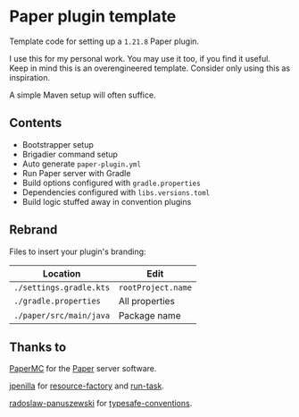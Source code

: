 # Paper plugin template

Template code for setting up a `1.21.8` Paper plugin.

I use this for my personal work.
You may use it too, if you find it useful.
Keep in mind this is an overengineered template.
Consider only using this as inspiration.

A simple Maven setup will often suffice.

## Contents

- Bootstrapper setup
- Brigadier command setup
- Auto generate `paper-plugin.yml`
- Run Paper server with Gradle
- Build options configured with `gradle.properties`
- Dependencies configured with `libs.versions.toml`
- Build logic stuffed away in convention plugins

## Rebrand

Files to insert your plugin's branding:

| Location                | Edit               |
|-------------------------|--------------------|
| `./settings.gradle.kts` | `rootProject.name` |
| `./gradle.properties`   | All properties     |
| `./paper/src/main/java` | Package name       |

## Thanks to

[PaperMC](https://github.com/PaperMC) for the [Paper](https://github.com/PaperMC/Paper) server software.

[jpenilla](https://github.com/jpenilla) for [resource-factory](https://github.com/jpenilla/resource-factory) and [run-task](https://github.com/jpenilla/run-task).

[radoslaw-panuszewski](https://github.com/radoslaw-panuszewski) for [typesafe-conventions](https://github.com/radoslaw-panuszewski/typesafe-conventions-gradle-plugin).